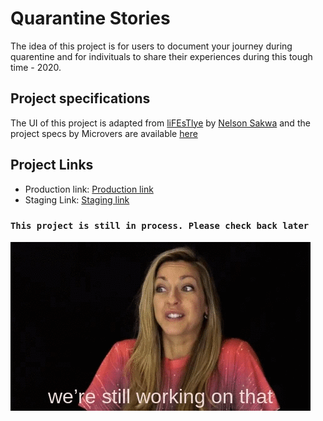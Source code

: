 # Quarantine Stories

The idea of this project is for users to document your journey during quarentine and for indivituals to share their experiences during this tough time - 2020.

## Project specifications

The UI of this project is adapted from [liFEsTlye](https://www.behance.net/gallery/14554909/liFEsTlye-Mobile-version) by [Nelson Sakwa](https://www.behance.net/sakwadesignstudio) and the project specs by Microvers are available [here](https://www.notion.so/Lifestyle-articles-b82a5f10122b4cec924cd5d4a6cf7561)

## Project Links

- Production link: [Production link](https://quarantine-stories.herokuapp.com/)
- Staging Link: [Staging  link](https://infinite-retreat-30494.herokuapp.com/)

### `This project is still in process. Please check back later`

![Please Checkback later](./app/assets/images/preparing.gif)
